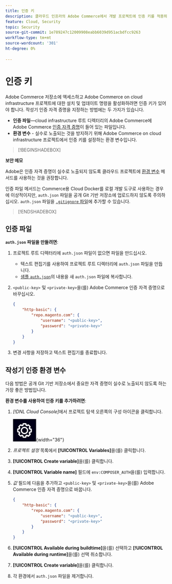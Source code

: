 ```yaml
---
title: 인증 키
description: 클라우드 인프라의 Adobe Commerce에서 개발 프로젝트에 인증 키를 적용하는 방법을 알아봅니다.
feature: Cloud, Security
topic: Security
source-git-commit: 1e789247c12009908eabb6039d951acbdfcc9263
workflow-type: tm+mt
source-wordcount: '301'
ht-degree: 0%

---
```


# 인증 키

Adobe Commerce 저장소에 액세스하고 Adobe Commerce on cloud infrastructure 프로젝트에 대한 설치 및 업데이트 명령을 활성화하려면 인증 키가 있어야 합니다. 작성기 인증 자격 증명을 지정하는 방법에는 두 가지가 있습니다.

- **인증 파일**—cloud infrastructure 루트 디렉터리의 Adobe Commerce에 Adobe Commerce [인증 자격 증명](https://experienceleague.adobe.com/docs/commerce-operations/installation-guide/prerequisites/authentication-keys.html)이 들어 있는 파일입니다.
- **환경 변수** - 실수로 노출되는 것을 방지하기 위해 Adobe Commerce on cloud infrastructure 프로젝트에서 인증 키를 설정하는 환경 변수입니다.

>[!BEGINSHADEBOX]

**보안 메모**

Adobe은 인증 자격 증명이 실수로 노출되지 않도록 클라우드 프로젝트에 [환경 변수](#composer-auth-environment-variable) 메서드를 사용하는 것을 권장합니다.

인증 파일 메서드는 Commerce용 Cloud Docker를 로컬 개발 도구로 사용하는 경우에 이상적이지만, `auth.json` 파일을 공개 Git 기반 저장소에 업로드하지 않도록 주의하십시오. `auth.json` 파일을 [`.gitignore` 파일](../project/file-structure.md#ignoring-files)에 추가할 수 있습니다.

>[!ENDSHADEBOX]

## 인증 파일

**`auth.json` 파일을 만들려면**:

1. 프로젝트 루트 디렉터리에 `auth.json` 파일이 없으면 파일을 만드십시오.

   - 텍스트 편집기를 사용하여 프로젝트 루트 디렉터리에 `auth.json` 파일을 만듭니다.
   - [샘플 `auth.json`](https://github.com/magento/magento2/blob/2.3/auth.json.sample)의 내용을 새 `auth.json` 파일에 복사합니다.

1. `<public-key>` 및 `<private-key>`을(를) Adobe Commerce 인증 자격 증명으로 바꾸십시오.

   ```json
   {
       "http-basic": {
           "repo.magento.com": {
               "username": "<public-key>",
               "password": "<private-key>"
           }
       }
   }
   ```

1. 변경 사항을 저장하고 텍스트 편집기를 종료합니다.

## 작성기 인증 환경 변수

다음 방법은 공개 Git 기반 저장소에서 중요한 자격 증명이 실수로 노출되지 않도록 하는 가장 좋은 방법입니다.

**환경 변수를 사용하여 인증 키를 추가하려면**:

1. _[!DNL Cloud Console]_&#x200B;에서 프로젝트 탐색 오른쪽의 구성 아이콘을 클릭합니다.

   ![프로젝트 구성](../../assets/icon-configure.png){width="36"}

1. _프로젝트 설정_ 목록에서 **[!UICONTROL Variables]**&#x200B;을(를) 클릭합니다.

1. **[!UICONTROL Create variable]**&#x200B;을(를) 클릭합니다.

1. **[!UICONTROL Variable name]** 필드에 `env:COMPOSER_AUTH`을(를) 입력합니다.

1. _값_ 필드에 다음을 추가하고 `<public-key>` 및 `<private-key>`을(를) Adobe Commerce 인증 자격 증명으로 바꿉니다.

   ```json
   {
       "http-basic": {
           "repo.magento.com": {
               "username": "<public-key>",
               "password": "<private-key>"
           }
       }
   }
   ```

1. **[!UICONTROL Available during buildtime]**&#x200B;을(를) 선택하고 **[!UICONTROL Available during runtime]**&#x200B;을(를) 선택 취소합니다.

1. **[!UICONTROL Create variable]**&#x200B;을(를) 클릭합니다.

1. 각 환경에서 `auth.json` 파일을 제거합니다.
